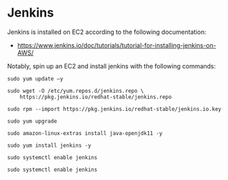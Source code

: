 # Jenkins
Jenkins is installed on EC2 according to the following documentation:
 - https://www.jenkins.io/doc/tutorials/tutorial-for-installing-jenkins-on-AWS/
  
Notably, spin up an EC2 and install jenkins with the following commands:

```
sudo yum update –y
```

```
sudo wget -O /etc/yum.repos.d/jenkins.repo \
    https://pkg.jenkins.io/redhat-stable/jenkins.repo
```

```
sudo rpm --import https://pkg.jenkins.io/redhat-stable/jenkins.io.key
```

```
sudo yum upgrade
```

```
sudo amazon-linux-extras install java-openjdk11 -y
```

```
sudo yum install jenkins -y
```

```
sudo systemctl enable jenkins
```

```
sudo systemctl enable jenkins
```

